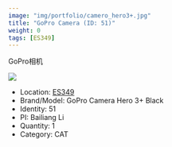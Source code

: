 ```yaml
---
image: "img/portfolio/camero_hero3+.jpg"
title: "GoPro Camera (ID: 51)"
weight: 0
tags: [ES349]
---
```


GoPro相机

<!--more-->

![](../../img/portfolio/camero_hero3+.jpg)

- Location: [ES349](../../tags/ES349)
- Brand/Model: GoPro Camera Hero 3+ Black
- Identity: 51
- PI: Bailiang Li
- Quantity: 1
- Category: CAT







